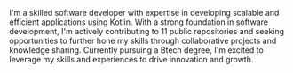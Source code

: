 I'm a skilled software developer with expertise in developing scalable and efficient applications using Kotlin. With a strong foundation in software development, I'm actively contributing to 11 public repositories and seeking opportunities to further hone my skills through collaborative projects and knowledge sharing. Currently pursuing a Btech degree, I'm excited to leverage my skills and experiences to drive innovation and growth.
